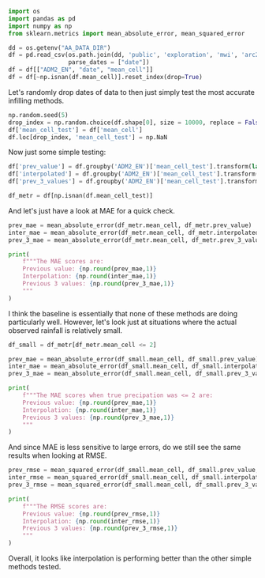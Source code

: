 ```python
import os
import pandas as pd
import numpy as np
from sklearn.metrics import mean_absolute_error, mean_squared_error

dd = os.getenv("AA_DATA_DIR")
df = pd.read_csv(os.path.join(dd, 'public', 'exploration', 'mwi', 'arc2', 'mwi_arc2_precip_long_raw.csv'),
                 parse_dates = ["date"])
df = df[["ADM2_EN", "date", "mean_cell"]]
df = df[~np.isnan(df.mean_cell)].reset_index(drop=True)
```

Let's randomly drop dates of data to then just simply test the most accurate infilling methods.

```python
np.random.seed(5)
drop_index = np.random.choice(df.shape[0], size = 10000, replace = False)
df['mean_cell_test'] = df['mean_cell']
df.loc[drop_index, 'mean_cell_test'] = np.NaN
```

Now just some simple testing:

```python
df['prev_value'] = df.groupby('ADM2_EN')['mean_cell_test'].transform(lambda x: x.ffill())
df['interpolated'] = df.groupby('ADM2_EN')['mean_cell_test'].transform(lambda x: x.interpolate())
df['prev_3_values'] = df.groupby('ADM2_EN')['mean_cell_test'].transform(lambda x: x.fillna(x.rolling(4, min_periods=1).mean()))

df_metr = df[np.isnan(df.mean_cell_test)]
```

And let's just have a look at MAE for a quick check.

```python
prev_mae = mean_absolute_error(df_metr.mean_cell, df_metr.prev_value)
inter_mae = mean_absolute_error(df_metr.mean_cell, df_metr.interpolated)
prev_3_mae = mean_absolute_error(df_metr.mean_cell, df_metr.prev_3_values)

print(
    f"""The MAE scores are:
    Previous value: {np.round(prev_mae,1)}
    Interpolation: {np.round(inter_mae,1)}
    Previous 3 values: {np.round(prev_3_mae,1)}
    """
)
```

I think the baseline is essentially that none of these methods are doing particularly well. However, let's look just at situations where the actual observed rainfall is relatively small.

```python
df_small = df_metr[df_metr.mean_cell <= 2]

prev_mae = mean_absolute_error(df_small.mean_cell, df_small.prev_value)
inter_mae = mean_absolute_error(df_small.mean_cell, df_small.interpolated)
prev_3_mae = mean_absolute_error(df_small.mean_cell, df_small.prev_3_values)

print(
    f"""The MAE scores when true precipation was <= 2 are:
    Previous value: {np.round(prev_mae,1)}
    Interpolation: {np.round(inter_mae,1)}
    Previous 3 values: {np.round(prev_3_mae,1)}
    """
)
```

And since MAE is less sensitive to large errors, do we still see the same results when looking at RMSE.

```python
prev_rmse = mean_squared_error(df_small.mean_cell, df_small.prev_value, squared=False)
inter_rmse = mean_squared_error(df_small.mean_cell, df_small.interpolated, squared=False)
prev_3_rmse = mean_squared_error(df_small.mean_cell, df_small.prev_3_values, squared=False)

print(
    f"""The RMSE scores are:
    Previous value: {np.round(prev_rmse,1)}
    Interpolation: {np.round(inter_rmse,1)}
    Previous 3 values: {np.round(prev_3_rmse,1)}
    """
)
```

Overall, it looks like interpolation is performing better than the other simple methods tested. 
